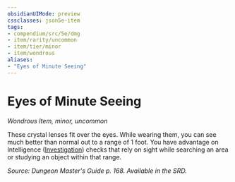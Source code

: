 ```yaml
---
obsidianUIMode: preview
cssclasses: json5e-item
tags:
- compendium/src/5e/dmg
- item/rarity/uncommon
- item/tier/minor
- item/wondrous
aliases: 
- "Eyes of Minute Seeing"
---
```

# Eyes of Minute Seeing
*Wondrous Item, minor, uncommon*  


These crystal lenses fit over the eyes. While wearing them, you can see much better than normal out to a range of 1 foot. You have advantage on Intelligence ([Investigation](4-Resources/Compendium/rules/skills.md#Investigation)) checks that rely on sight while searching an area or studying an object within that range.

*Source: Dungeon Master's Guide p. 168. Available in the SRD.*